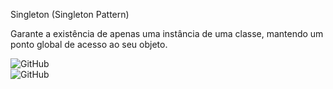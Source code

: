 
Singleton (Singleton Pattern)


Garante a existência de apenas uma instância de uma classe, mantendo um ponto global de acesso ao seu objeto.        




![GitHub](https://img.shields.io/badge/python-3.9.5-blue)   
![GitHub](https://img.shields.io/badge/licence-MIT-GREE) 






